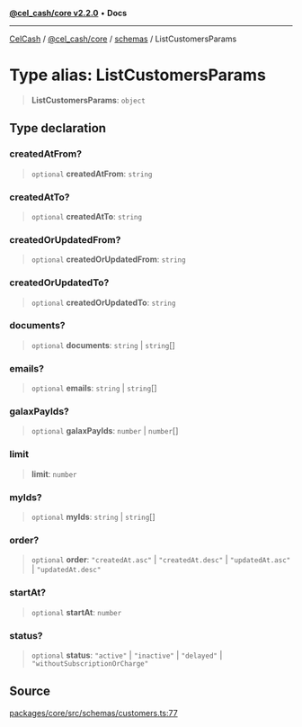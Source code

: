 [**@cel_cash/core v2.2.0**](../../README.md) • **Docs**

***

[CelCash](../../../../packages.md) / [@cel\_cash/core](../../README.md) / [schemas](../README.md) / ListCustomersParams

# Type alias: ListCustomersParams

> **ListCustomersParams**: `object`

## Type declaration

### createdAtFrom?

> `optional` **createdAtFrom**: `string`

### createdAtTo?

> `optional` **createdAtTo**: `string`

### createdOrUpdatedFrom?

> `optional` **createdOrUpdatedFrom**: `string`

### createdOrUpdatedTo?

> `optional` **createdOrUpdatedTo**: `string`

### documents?

> `optional` **documents**: `string` \| `string`[]

### emails?

> `optional` **emails**: `string` \| `string`[]

### galaxPayIds?

> `optional` **galaxPayIds**: `number` \| `number`[]

### limit

> **limit**: `number`

### myIds?

> `optional` **myIds**: `string` \| `string`[]

### order?

> `optional` **order**: `"createdAt.asc"` \| `"createdAt.desc"` \| `"updatedAt.asc"` \| `"updatedAt.desc"`

### startAt?

> `optional` **startAt**: `number`

### status?

> `optional` **status**: `"active"` \| `"inactive"` \| `"delayed"` \| `"withoutSubscriptionOrCharge"`

## Source

[packages/core/src/schemas/customers.ts:77](https://github.com/Pyxlab/celcash/blob/f7cdc752c29f8a0dcef033e212602412d2050afc/packages/core/src/schemas/customers.ts#L77)
